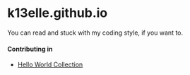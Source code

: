 # k13elle.github.io

You can read and stuck with my coding style, if you want to.

#### Contributing in
- [Hello World Collection](http://www.roesler-ac.de/wolfram/hello.htm)
